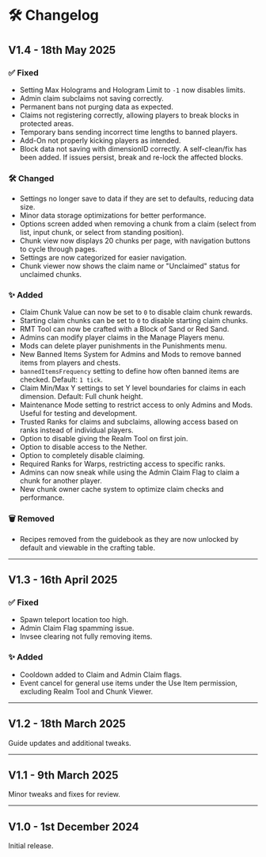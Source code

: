 # 🛠️ Changelog

## V1.4 - 18th May 2025

### ✅ Fixed

* Setting Max Holograms and Hologram Limit to `-1` now disables limits.
* Admin claim subclaims not saving correctly.
* Permanent bans not purging data as expected.
* Claims not registering correctly, allowing players to break blocks in protected areas.
* Temporary bans sending incorrect time lengths to banned players.
* Add-On not properly kicking players as intended.
* Block data not saving with dimensionID correctly. A self-clean/fix has been added. If issues persist, break and re-lock the affected blocks.

### 🛠️ Changed

* Settings no longer save to data if they are set to defaults, reducing data size.
* Minor data storage optimizations for better performance.
* Options screen added when removing a chunk from a claim (select from list, input chunk, or select from standing position).
* Chunk view now displays 20 chunks per page, with navigation buttons to cycle through pages.
* Settings are now categorized for easier navigation.
* Chunk viewer now shows the claim name or "Unclaimed" status for unclaimed chunks.

### ✨ Added

* Claim Chunk Value can now be set to `0` to disable claim chunk rewards.
* Starting claim chunks can be set to `0` to disable starting claim chunks.
* RMT Tool can now be crafted with a Block of Sand or Red Sand.
* Admins can modify player claims in the Manage Players menu.
* Mods can delete player punishments in the Punishments menu.
* New Banned Items System for Admins and Mods to remove banned items from players and chests.
* `bannedItemsFrequency` setting to define how often banned items are checked. Default: `1 tick`.
* Claim Min/Max Y settings to set Y level boundaries for claims in each dimension. Default: Full chunk height.
* Maintenance Mode setting to restrict access to only Admins and Mods. Useful for testing and development.
* Trusted Ranks for claims and subclaims, allowing access based on ranks instead of individual players.
* Option to disable giving the Realm Tool on first join.
* Option to disable access to the Nether.
* Option to completely disable claiming.
* Required Ranks for Warps, restricting access to specific ranks.
* Admins can now sneak while using the Admin Claim Flag to claim a chunk for another player.
* New chunk owner cache system to optimize claim checks and performance.

### 🗑️ Removed

* Recipes removed from the guidebook as they are now unlocked by default and viewable in the crafting table.

---

## V1.3 - 16th April 2025

### ✅ Fixed

* Spawn teleport location too high.
* Admin Claim Flag spamming issue.
* Invsee clearing not fully removing items.

### ✨ Added

* Cooldown added to Claim and Admin Claim flags.
* Event cancel for general use items under the Use Item permission, excluding Realm Tool and Chunk Viewer.

---

## V1.2 - 18th March 2025

Guide updates and additional tweaks.

---

## V1.1 - 9th March 2025

Minor tweaks and fixes for review.

---

## V1.0 - 1st December 2024

Initial release.
